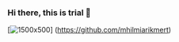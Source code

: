 ### Hi there, this is trial 👋
[![1500x500](https://www.google.com/url?sa=i&url=https%3A%2F%2Fgiphy.com%2Fexplore%2Fprogramming&psig=AOvVaw2m1B3Uxdwn5G822jmJJXqY&ust=1603950323208000&source=images&cd=vfe&ved=0CAIQjRxqFwoTCOCzgeHK1uwCFQAAAAAdAAAAABAJ)]
(https://github.com/mhilmiarikmert)
<!--
**mhilmiarikmert/mhilmiarikmert** is a ✨ _special_ ✨ repository because its `README.md` (this file) appears on your GitHub profile.

Here are some ideas to get you started:

🔭 I’m currently working on ...
- 🌱 I’m currently learning ...
- 👯 I’m looking to collaborate on ...
- 🤔 I’m looking for help with ...
- 💬 Ask me about ...
- 📫 How to reach me: ...
- 😄 Pronouns: ...
- ⚡ Fun fact: ...
-->
